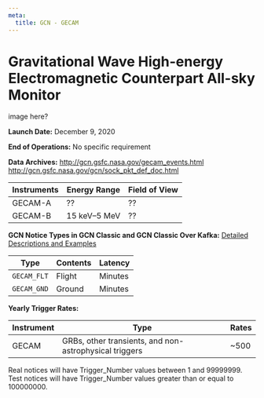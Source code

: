 ```yaml
---
meta:
  title: GCN - GECAM
---
```


# Gravitational Wave High-energy Electromagnetic Counterpart All-sky Monitor

image here?

**Launch Date:** December 9, 2020

**End of Operations:** No specific requirement

**Data Archives:** http://gcn.gsfc.nasa.gov/gecam_events.html
http://gcn.gsfc.nasa.gov/gcn/sock_pkt_def_doc.html

| Instruments | Energy Range | Field of View |
| ----------- | ------------ | ------------- |
| GECAM-A     | ??           | ??            |
| GECAM-B     | 15 keV–5 MeV | ??            |

**GCN Notice Types in GCN Classic and GCN Classic Over Kafka:**
[Detailed Descriptions and Examples](http://www.nssc.cas.cn/gecam_en/)

<div className="overflow-table">

| Type        | Contents | Latency |
| ----------- | -------- | ------- |
| `GECAM_FLT` | Flight   | Minutes |
| `GECAM_GND` | Ground   | Minutes |

</div>

**Yearly Trigger Rates:**

<div className="overflow-table">

| Instrument | Type                                                   | Rates |
| ---------- | ------------------------------------------------------ | ----- |
| GECAM      | GRBs, other transients, and non-astrophysical triggers | ~500  |

</div>

Real notices will have Trigger_Number values between 1 and 99999999. Test notices will have Trigger_Number values greater than or equal to 100000000.
